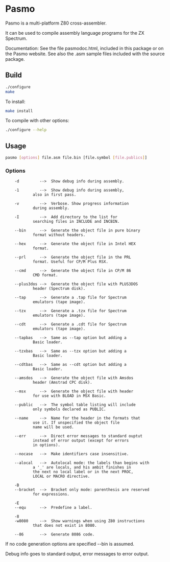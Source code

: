 # Pasmo

Pasmo is a multi-platform Z80 cross-assembler.

It can be used to compile assembly language programs for the ZX Spectrum.

Documentation: See the file pasmodoc.html, included in this package or on the 
Pasmo website. See also the .asm sample files included with the source package.

## Build

```bash
./configure
make
```

To install:

```bash
make install
```

To compile with other options:

```bash
./configure --help
```

## Usage

```bash
pasmo [options] file.asm file.bin [file.symbol [file.publics]]
```

### Options

```text
	-d         -->	Show debug info during assembly.

	-1         -->	Show debug info during assembly,
			also in first pass.

	-v         -->	Verbose. Show progress information
			during assembly.

	-I         -->	Add directory to the list for
			searching files in INCLUDE and INCBIN.

	--bin      -->	Generate the object file in pure binary
			format without headers.

	--hex      -->	Generate the object file in Intel HEX
			format.

	--prl      -->	Generate the object file in the PRL
			format. Useful for CP/M Plus RSX.

	--cmd      -->	Generate the object file in CP/M 86
			CMD format.

	--plus3dos -->	Generate the object file with PLUS3DOS
			header (Spectrum disk).

	--tap      -->	Generate a .tap file for Spectrum
			emulators (tape image).

	--tzx      -->	Generate a .tzx file for Spectrum
			emulators (tape image).

	--cdt      -->	Generate a .cdt file for Spectrum
			emulators (tape image).

	--tapbas   -->	Same as --tap option but adding a
			Basic loader.

	--tzxbas   -->	Same as --tzx option but adding a
			Basic loader.

	--cdtbas   -->	Same as --cdt option but adding a
			Basic loader.

	--amsdos   -->	Generate the object file with Amsdos
			header (Amstrad CPC disk).

	--msx      -->	Generate the object file with header
			for use with BLOAD in MSX Basic.

	--public   -->	The symbol table listing will include
			only symbols declared as PUBLIC.

	--name     -->	Name for the header in the formats that
			use it. If unspecified the object file
			name will be used.

	--err      -->	Direct error messages to standard ouptut
			instead of error output (except for errors
			in options).

	--nocase   -->	Make identifiers case insensitive.

	--alocal   -->	Autolocal mode: the labels than begins with
			a '_' are locals, and his ambit finishes in
			the next no local label or in the next PROC,
			LOCAL or MACRO directive.

	-B
	--bracket  -->	Bracket only mode: parenthesis are reserved
			for expressions.

	-E
	--equ	   -->	Predefine a label.

	-8
	-w8080     -->	Show warnings when using Z80 instructions
			that does not exist in 8080.

	--86       -->	Generate 8086 code.
```

If no code generation options are specified --bin is assumed.

Debug info goes to standard output, error messages to error output.
